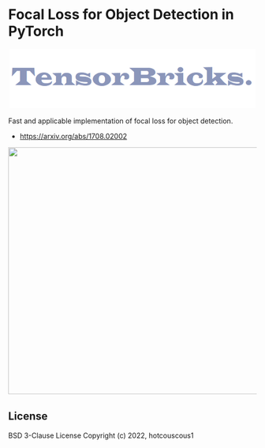 # Focal Loss for Object Detection in PyTorch

<p align="center">
  <img src="https://github.com/hotcouscous1/Logo/blob/main/TensorBricks_Logo.png" width="500" height="120">
</p>

Fast and applicable implementation of focal loss for object detection.  
- https://arxiv.org/abs/1708.02002

<img src="https://github.com/hotcouscous1/tmp/blob/main/focal_loss.png" width="840" height="500">

## License
BSD 3-Clause License Copyright (c) 2022, hotcouscous1
